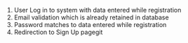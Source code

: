 1. User Log in to system with data entered while registration
2. Email validation which is already retained in database
3. Password matches to data entered while registration
4. Redirection to Sign Up pagegit 